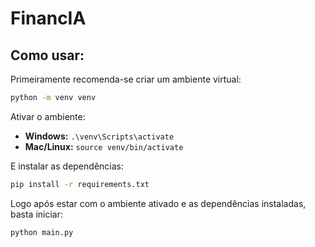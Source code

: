 # FinancIA

## Como usar:
Primeiramente recomenda-se criar um ambiente virtual:
```bash
python -m venv venv
```

Ativar o ambiente:
- **Windows:** ```.\venv\Scripts\activate```
- **Mac/Linux:** ```source venv/bin/activate```

E instalar as dependências:
```bash
pip install -r requirements.txt
```

Logo após estar com o ambiente ativado e as dependências instaladas, basta iniciar:
```bash
python main.py
```